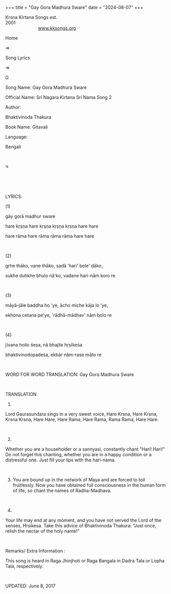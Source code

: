 +++ 
title = "Gay Gora Madhura Sware"
date = "2024-08-07"
+++

Krsna Kirtana Songs est.
2001                                                                                                                                    
            
www.kksongs.org








Home
 
⇒
 
Song Lyrics
 
⇒
 
G


Song
Name: Gay Gora Madhura Sware


Official
Name: Sri Nagara Kirtana Sri Nama Song 2


Author:

Bhaktivinoda
Thakura


Book
Name: 
Gitavali


Language:

Bengali


 








অ






 
























 


LYRICS:


(1)


gāy
gorā madhur sware

hare kṛṣṇa hare kṛṣṇa
kṛṣṇa kṛṣṇa hare hare

hare rāma hare rāma rāma rāma hare hare


 


(2)


gṛhe
thāko, vane thāko, sadā 'hari' bole' ḍāko,

sukhe duḥkhe bhulo nā'ko, vadane hari-nām koro re


 


(3)


māyā-jāle
baddha ho 'ye, ācho miche kāja lo 'ye,

ekhona cetana pe'ye, 'rādhā-mādhav' nām bolo re


 


(4)


jīvana
hoilo śeṣa, nā bhajile hṛṣīkeśa

bhaktivinodopadeśa, ekbār nām-rase māto re


 


WORD
FOR WORD TRANSLATION: 
Gay Gora Madhura
Sware


 


TRANSLATION



1)
Lord Gaurasundara sings in a very sweet voice, Hare Krsna, Hare Krsna, Krsna
Krsna, Hare Hare, Hare Rama, Hare Rama, Rama Rama, Hare Hare. 


 


2)
Whether you are a householder or a sannyasi, constantly chant "Hari!
Hari!" Do not forget this chanting, whether you are in a happy condition
or a distressful one. Just fill your lips with the hari-nama. 


 


3) You
are bound up in the network of Maya and are forced to toil fruitlessly. Now you
have obtained full consciousness in the human form of life, so chant the names
of Radha-Madhava. 


 


4)
Your life may end at any moment, and you have not served the Lord of the senses,
Hrsikesa. Take this advice of Bhaktivinoda Thakura: "Just once, relish the
nectar of the holy name!" 


 


Remarks/ Extra Information
: 


This
song is heard in Raga Jhinjhoti or Raga Bangala in Dadra Tala or Lopha Tala,
respectively.


 


UPDATED:
 June 8, 2017